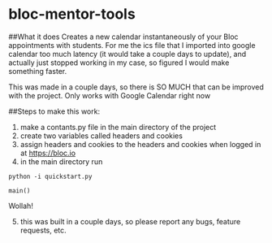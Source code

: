 # bloc-mentor-tools

##What it does
Creates a new calendar instantaneously of your Bloc appointments with students. For me the ics file that I imported into google calendar too much latency (it would take a couple days to update), and actually just stopped working in my case, so figured I would make something faster. 

This was made in a couple days, so there is SO MUCH that can be improved with the project. Only works with Google Calendar right now

##Steps to make this work:

1. make a contants.py file in the main directory of the project
2. create two variables called headers and cookies
3. assign headers and cookies to the headers and cookies when logged in at https://bloc.io
4. in the main directory run
```
python -i quickstart.py

main()
```

Wollah!

5) this was built in a couple days, so please report any bugs, feature requests, etc.
